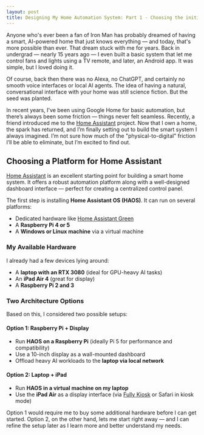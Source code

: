 ```yaml
---
layout: post
title: Designing My Home Automation System: Part 1 - Choosing the initial setup
---
```


Anyone who's ever been a fan of Iron Man has probably dreamed of having a smart, AI-powered home that just knows everything — and today, that's more possible than ever. That dream stuck with me for years. Back in undergrad — nearly 15 years ago — I even built a basic system that let me control fans and lights using a TV remote, and later, an Android app. It was simple, but I loved doing it.

Of course, back then there was no Alexa, no ChatGPT, and certainly no smooth voice interfaces or local AI agents. The idea of having a natural, conversational interface with your home was still science fiction. But the seed was planted.

In recent years, I've been using Google Home for basic automation, but there’s always been some friction — things never felt seamless. Recently, a friend introduced me to the [Home Assistant](https://www.home-assistant.io/) project. Now that I own a home, the spark has returned, and I’m finally setting out to build the smart system I always imagined. I’m not sure how much of the "physical-to-digital" friction I’ll be able to eliminate, but I’m excited to find out.


## Choosing a Platform for Home Assistant

[Home Assistant](https://www.home-assistant.io/) is an excellent starting point for building a smart home system. It offers a robust automation platform along with a well-designed dashboard interface — perfect for creating a centralized control panel.

The first step is installing **Home Assistant OS (HAOS)**. It can run on several platforms:
- Dedicated hardware like [Home Assistant Green](https://www.home-assistant.io/green)
- A **Raspberry Pi 4 or 5**
- A **Windows or Linux machine** via a virtual machine

### My Available Hardware

I already had a few devices lying around:
- A **laptop with an RTX 3080** (ideal for GPU-heavy AI tasks)
- An **iPad Air 4** (great for display)
- A **Raspberry Pi 2 and 3**

### Two Architecture Options

Based on this, I considered two possible setups:

#### Option 1: Raspberry Pi + Display
- Run **HAOS on a Raspberry Pi** (ideally Pi 5 for performance and compatibility)
- Use a 10-inch display as a wall-mounted dashboard
- Offload heavy AI workloads to the **laptop via local network**

#### Option 2: Laptop + iPad
- Run **HAOS in a virtual machine on my laptop**
- Use the **iPad Air** as a display interface (via [Fully Kiosk](https://www.fully-kiosk.com/) or Safari in kiosk mode)


Option 1 would require me to buy some additional hardware before I can get started. Option 2, on the other hand, lets me start right away — and I can refine the setup later as I learn more and better understand my needs.

